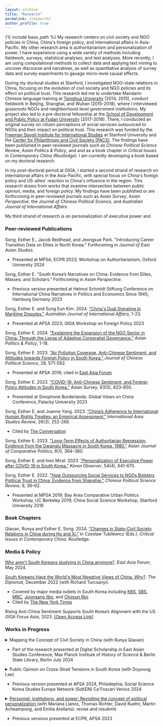 ```yaml
---
layout: archive
title: "Research"
permalink: /research/
author_profile: true
---
```


{% include base_path %}
My research centers on civil society and NGO policies in China, China's foreign policy, and international affairs in Asia-Pacific. My other research area is authoritarianism and personalization of power. I have experience using a wide variety of methods including fieldwork, surveys, statistical analyses, and text analyses. More recently, I am using computational methods to collect data and applying text mining to uncover discourse and narratives, as well as quantitative analysis of survey data and survey experiments to gauage micro-level causal effects.

During my doctoral studies at Stanford, I investigated NGO-state relations in China, focusing on the evolution of civil society and NGO policies and its effect on political trust. This research led me to undertake Mandarin Chinese language training at [Tsinghua University](https://www.tsinghua.edu.cn/en/) (2014, 2015), conduct fieldwork in Beijing, Shanghai, and Wuhan (2015-2018), where I interviewed grassroots NGOs and neighborhood-level government institutions. My project also led to a pre-doctoral fellowship at the [School of Development and Public Policy at Fudan University](https://www.fudan.edu.cn/en/2019/0514/c295a96700/page.psp) (2017-2018). There, I conducted an original survey on citizen perceptions of social services outsourced to NGOs and their impact on political trust. This research was funded by the [Freeman Spogli Institute for International Studies](https://fsi.stanford.edu/) at Stanford University and the [Center for Philanthropy and Civil Society (PACS)](https://pacscenter.stanford.edu/). The findings have been published in peer-reviewed journals such as *Chinese Political Science Review*, *Asian Politics & Policy*, and and as a book chapter in *Critical Issues in Contemporary China (Routledge)*. I am currently developing a book based on my doctoral research.

In my post-doctoral period at GIGA, I started a second strand of research on international affairs in the Asia-Pacific, with special focus on China's foreign policy and US-allies' reaction to China's influence in the region. This research draws from works that examine intersection between public opinion, media, and foreign policy. My findings have been published or are forthcoming in peer-reviewed journals such as *Asian Survey*, *Asian Perspective*, the *Journal of Chinese Political Science*, and *Australian Journal of International Affairs*.

My third strand of research is on personalization of executive power and 

### Peer-reviewed Publications

Song, Esther E., Jacob Reidhead, and Jeongsue Park. "Introducing Career Transition Data on Elites in North Korea." Forthcoming in *Journal of East Asian Studies*.     
- Presented at MPSA, ECPR 2023; Workshop on Authoritarianism, Oxford University 2024
  
Song, Esther E. "South Korea’s Narratives on China: Evidence from Elites, Masses, and Scholars." Forthcoming in *Asian Perspective*.     
- Previous version presented at Helmut Schmidt Stiftung Conference on International China Narratives in Politics and Economics Since 1945, Hamburg Germany 2023

Song, Esther E. and Sung Eun Kim. 2024. ["China's Dual Signaling in Maritime Disputes."](https://www.tandfonline.com/doi/full/10.1080/10357718.2024.2394179) *Australian Journal of International Affairs*, 1-23.   
- Presented at APSA 2023; GIGA Workshop on Foreign Policy 2023

Song, Esther E. 2024. ["Explaining the Expansion of the NGO Sector in China: Through the Lense of Adaptive Corporatist Governance."](https://onlinelibrary.wiley.com/doi/10.1111/aspp.12752) *Asian Politics & Policy*, 1-18.      

Song, Esther E. 2023. ["Air Pollution Coverage, Anti-Chinese Sentiment, and Attitudes towards Foreign Policy in South Korea."](https://doi.org/10.1007/s11366-023-09849-z) *Journal of Chinese Political Science*, 28, 571–592.           
- Presented at APSA 2019; cited in [East Asia Forum](https://eastasiaforum.org/2024/05/24/why-arent-south-koreans-studying-in-china-anymore/)
  
Song, Esther E. 2023. ["COVID-19, Anti-Chinese Sentiment, and Foreign Policy Attitudes in South Korea."](https://t.co/ulZlIiRwHZ) *Asian Survey*, 63(5), 823–850.          
- Presented at Sinophone Borderlands: Global Views on China Conference, Palacky University 2023

Song, Esther E. and Joanne Yang. 2023. ["China’s Adherence to International Human Rights Treaties: an Empirical Assessment."](https://journals.sagepub.com/doi/10.1177/22338659231175830) *International Area Studies Review*, 26(3), 252-268.       
- Cited by [The Conversation](https://theconversation.com/how-to-encourage-china-to-become-a-law-abiding-member-of-the-rules-based-international-order-218223)        

Song, Esther E. 2023. ["Long-Term Effects of Authoritarian Repression: Evidence from the Gwangju Massacre in South Korea, 1980."](https://journals.sagepub.com/doi/epub/10.1177/20578911221147994) *Asian Journal of Comparative Politics*, 8(1), 364–380.     

Song, Esther E. and Ines Miral. 2023. ["Personalization of Executive Power after COVID-19 in South Korea."](https://scholar.kyobobook.co.kr/article/detail/4010068022214) *Korea Observer*, 54(4), 641-670.      

Song, Esther E. 2022. ["How Outsourcing Social Services to NGOs Bolsters Political Trust in China: Evidence from Shanghai."](https://link.springer.com/article/10.1007/s41111-021-00207-z) *Chinese Political Science Review*, 9, 36–62.       
- Presented at MPSA 2019; Bay Area Comparative Urban Politics Workshop, UC Berkeley 2019; China Social Science Workshop, Stanford University 2019 

### Book Chapters

Qiaoan, Runya and Esther E. Song. 2024. [“Changes in State-Civil Society Relations in China during Hu and Xi.”](https://www.taylorfrancis.com/chapters/edit/10.4324/9781003227014-4/state-civil-society-relations-china-hu-jintao-xi-jinping-runya-qiaoan-esther-song?context=ubx&refId=457ddd66-47a6-4d74-8d98-0df445118c89) In Czeslaw Tubilewicz (Eds.), *Critical Issues in Contemporary China.* Routledge.

### Media & Policy

[Why aren't South Koreans studying in China anymore?](https://eastasiaforum.org/2024/05/24/why-arent-south-koreans-studying-in-china-anymore/). *East Asia Forum*, May 2024.   

[South Koreans Have the World's Most Negative Views of China. Why?](https://thediplomat.com/2022/12/south-koreans-have-the-worlds-most-negative-views-of-china-why/). *The Diplomat*, December 2022 (with Richard Turcsanyi).
   * Covered by major media outlets in South Korea including [KBS](https://news.kbs.co.kr/news/view.do?ncd=6207159&ref=A), [SBS](https://news.sbs.co.kr/news/endPage.do?news_id=N1007024887&plink=ORI&cooper=NAVER), [MBC](https://imnews.imbc.com/replay/2022/nwtoday/article/6440097_35752.html), [Joongang Ilbo](https://www.joongang.co.kr/article/25129259), and [Chosun Ilbo](https://www.chosun.com/international/international_general/2022/12/28/NSJ6CQ37RNEM3JOVZWWAZDRAAI/?utm_source=naver&utm_medium=referral&utm_campaign=naver-news)
   * Cited by [The New York Times](https://www.nytimes.com/2023/04/10/opinion/south-korea-japan-china-relations.html)      

Rising Anti-China Sentiment Supports South Korea’s Alignment with the US. *GIGA Focus Asia*, 2023. [[Open Access Link]](https://www.giga-hamburg.de/en/publications/giga-focus/rising-anti-china-sentiment-supports-south-koreas-alignment-with-the-us)    

### Works in Progress

<details style="display:inline"><summary>Mapping the Concept of Civil Society in China (with Runya Qiaoan)</summary><br><p>Studies on civil society in China has suffered from a positivist bias where civil society is often conceptualized as the NGO sector. This conceptualization dismisses cultural and social contexts that distinguishes the how the concept of civil society is used and discussed in China. By leveraging a large corpus of text data and computational text analysis on scholarly articles on civil society in China from 2002 to 2021 and public discussions on the concept of civil society on online forums and social media, this article aims to uncover the major conceptual discussions on civil society in China and highlight how they differ from conceptualizations in western political thought.</p></details><ul><li><p>Part of the research presented at Digital Scholarship in East Asian Studies Conference, Max Planck Institute of History of Science & Berlin State Library, Berlin July 2024</p></li></ul>    

<details style="display:inline"><summary>Public Opinion on Cross-Strait Tensions in South Korea (with Doyoung Lee)</summary><br><p>South Korea has established a security alliance with the United States, yet its principal trading partner is China. This three-way association poses challenging foreign policy decisions for South Korea, particularly amid the backdrop of the intense rivalry between the United States and China. One of the dilemmas involves aligning with the U.S. and Taiwan concerning military tensions in the Taiwan Strait. This decision is not only shaped by national interests but also by domestic factors such as public sentiment. This article explores South Korean public attitudes toward the escalating tensions between the U.S. and China over Taiwan, aiming to provide insight into the factors influencing their preferences. The analysis relies on data from social media, news sources, and surveys.</p></details><ul><li><p>Previous version presented at APSA 2024, Philadephia; Social Science Korea Studies Europe Network (SoKEN) Ca'Foscari Venice 2024</p></li></ul>      

<details style="display:inline"><summary><a href="https://www.econstor.eu/bitstream/10419/281768/1/1878883526.pdf" target="_blank">Personnel, institutions, and power: Revisiting the concept of political personalization </a>(with Mariana Llanos, Thomas Richter, David Kuehn, Martin Acheampong, and Emilia Arellano). revise and resubmit.</summary></details><ul><li><p> Previous versions presented at ECPR, APSA 2023</p></li></ul>
